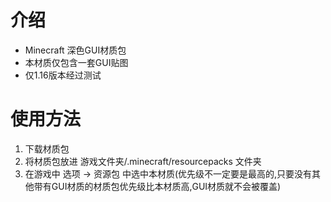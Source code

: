 # 介绍
* Minecraft 深色GUI材质包
* 本材质仅包含一套GUI贴图
* 仅1.16版本经过测试

# 使用方法
1. 下载材质包
2. 将材质包放进 游戏文件夹/.minecraft/resourcepacks 文件夹
3. 在游戏中 选项 -> 资源包 中选中本材质(优先级不一定要是最高的,只要没有其他带有GUI材质的材质包优先级比本材质高,GUI材质就不会被覆盖)
